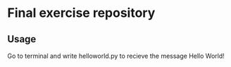 <h1>Final exercise repository</h1>
<h2>Usage</h2>
<p>Go to terminal and write helloworld.py to recieve the message Hello World!</p>